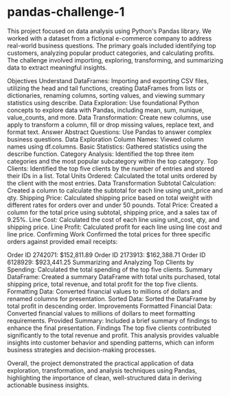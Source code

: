 # pandas-challenge-1
This project focused on data analysis using Python's Pandas library. We worked with a dataset from a fictional e-commerce company to address real-world business questions. The primary goals included identifying top customers, analyzing popular product categories, and calculating profits. The challenge involved importing, exploring, transforming, and summarizing data to extract meaningful insights.

Objectives
Understand DataFrames: Importing and exporting CSV files, utilizing the head and tail functions, creating DataFrames from lists or dictionaries, renaming columns, sorting values, and viewing summary statistics using describe.
Data Exploration: Use foundational Python concepts to explore data with Pandas, including mean, sum, nunique, value_counts, and more.
Data Transformation: Create new columns, use apply to transform a column, fill or drop missing values, replace text, and format text.
Answer Abstract Questions: Use Pandas to answer complex business questions.
Data Exploration
Column Names: Viewed column names using df.columns.
Basic Statistics: Gathered statistics using the describe function.
Category Analysis: Identified the top three item categories and the most popular subcategory within the top category.
Top Clients: Identified the top five clients by the number of entries and stored their IDs in a list.
Total Units Ordered: Calculated the total units ordered by the client with the most entries.
Data Transformation
Subtotal Calculation: Created a column to calculate the subtotal for each line using unit_price and qty.
Shipping Price: Calculated shipping price based on total weight with different rates for orders over and under 50 pounds.
Total Price: Created a column for the total price using subtotal, shipping price, and a sales tax of 9.25%.
Line Cost: Calculated the cost of each line using unit_cost, qty, and shipping price.
Line Profit: Calculated profit for each line using line cost and line price.
Confirming Work
Confirmed the total prices for three specific orders against provided email receipts:

Order ID 2742071: $152,811.89
Order ID 2173913: $162,388.71
Order ID 6128929: $923,441.25
Summarizing and Analyzing
Top Clients by Spending: Calculated the total spending of the top five clients.
Summary DataFrame: Created a summary DataFrame with total units purchased, total shipping price, total revenue, and total profit for the top five clients.
Formatting Data: Converted financial values to millions of dollars and renamed columns for presentation.
Sorted Data: Sorted the DataFrame by total profit in descending order.
Improvements
Formatted Financial Data: Converted financial values to millions of dollars to meet formatting requirements.
Provided Summary: Included a brief summary of findings to enhance the final presentation.
Findings
The top five clients contributed significantly to the total revenue and profit. This analysis provides valuable insights into customer behavior and spending patterns, which can inform business strategies and decision-making processes.

Overall, the project demonstrated the practical application of data exploration, transformation, and analysis techniques using Pandas, highlighting the importance of clean, well-structured data in deriving actionable business insights.
